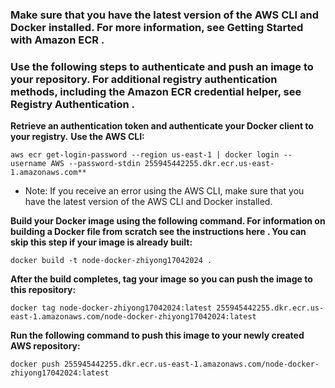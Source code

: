 ### Make sure that you have the latest version of the AWS CLI and Docker installed. For more information, see Getting Started with Amazon ECR .
### Use the following steps to authenticate and push an image to your repository. For additional registry authentication methods, including the Amazon ECR credential helper, see Registry Authentication .

**Retrieve an authentication token and authenticate your Docker client to your registry.**
**Use the AWS CLI:**
```
aws ecr get-login-password --region us-east-1 | docker login --username AWS --password-stdin 255945442255.dkr.ecr.us-east-1.amazonaws.com**
```
- Note: If you receive an error using the AWS CLI, make sure that you have the latest version of the AWS CLI and Docker installed.

**Build your Docker image using the following command. For information on building a Docker file from scratch see the instructions here . You can skip this step if your image is already built:**
```
docker build -t node-docker-zhiyong17042024 .
```
**After the build completes, tag your image so you can push the image to this repository:**
```
docker tag node-docker-zhiyong17042024:latest 255945442255.dkr.ecr.us-east-1.amazonaws.com/node-docker-zhiyong17042024:latest
```
**Run the following command to push this image to your newly created AWS repository:**
```
docker push 255945442255.dkr.ecr.us-east-1.amazonaws.com/node-docker-zhiyong17042024:latest
```

